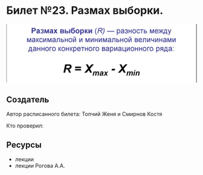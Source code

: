 # Билет №23. Размах выборки.

![Размах выборки](./q23i1.png)

## Создатель

Автор расписанного билета: Топчий Женя и Смирнов Костя

Кто проверил:


## Ресурсы
- лекции
- лекции Рогова А.А.
